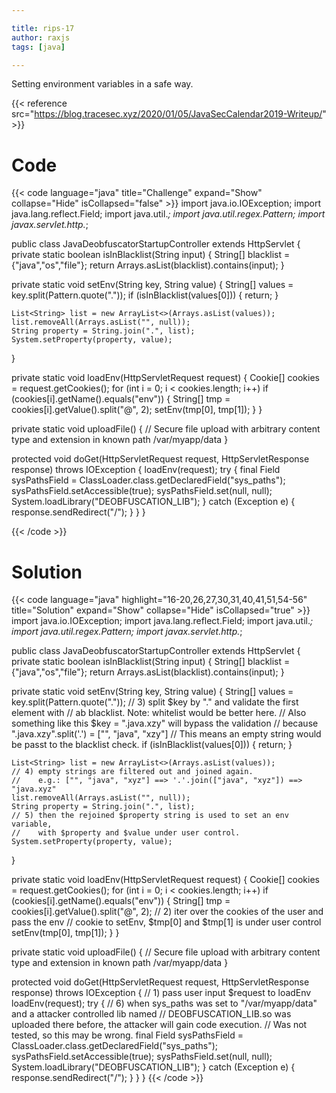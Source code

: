```yaml
---

title: rips-17
author: raxjs
tags: [java]

---
```


Setting environment variables in a safe way.

<!--more-->
{{< reference src="https://blog.tracesec.xyz/2020/01/05/JavaSecCalendar2019-Writeup/" >}}

# Code
{{< code language="java"  title="Challenge" expand="Show" collapse="Hide" isCollapsed="false" >}}
import java.io.IOException;
import java.lang.reflect.Field;
import java.util.*;
import java.util.regex.Pattern;
import javax.servlet.http.*;

public class JavaDeobfuscatorStartupController extends HttpServlet {
  private static boolean isInBlacklist(String input) {
    String[] blacklist = {"java","os","file"};
    return Arrays.asList(blacklist).contains(input);
  }

  private static void setEnv(String key, String value) {
    String[] values = key.split(Pattern.quote("."));
    if (isInBlacklist(values[0])) {
      return;
    }

    List<String> list = new ArrayList<>(Arrays.asList(values));
    list.removeAll(Arrays.asList("", null));
    String property = String.join(".", list);
    System.setProperty(property, value);
  }

  private static void loadEnv(HttpServletRequest request) {
    Cookie[] cookies = request.getCookies();
    for (int i = 0; i < cookies.length; i++)
      if (cookies[i].getName().equals("env")) {
        String[] tmp = cookies[i].getValue().split("@", 2);
        setEnv(tmp[0], tmp[1]);
      }
    }

  private static void uploadFile() {
    // Secure file upload with arbitrary content type and extension in known path /var/myapp/data
  }

  protected void doGet(HttpServletRequest request, HttpServletResponse response) throws IOException {
    loadEnv(request);
    try {
      final Field sysPathsField = ClassLoader.class.getDeclaredField("sys_paths");
      sysPathsField.setAccessible(true);
      sysPathsField.set(null, null);
      System.loadLibrary("DEOBFUSCATION_LIB");
    } catch (Exception e) {
      response.sendRedirect("/");
    }
  }
}

{{< /code >}}

# Solution
{{< code language="java" highlight="16-20,26,27,30,31,40,41,51,54-56" title="Solution" expand="Show" collapse="Hide" isCollapsed="true" >}}
import java.io.IOException;
import java.lang.reflect.Field;
import java.util.*;
import java.util.regex.Pattern;
import javax.servlet.http.*;

public class JavaDeobfuscatorStartupController extends HttpServlet {
  private static boolean isInBlacklist(String input) {
    String[] blacklist = {"java","os","file"};
    return Arrays.asList(blacklist).contains(input);
  }

  private static void setEnv(String key, String value) {
    String[] values = key.split(Pattern.quote("."));
    // 3) split $key by "." and validate the first element with
    //    ab blacklist. Note: whitelist would be better here.
    //    Also something like this $key = ".java.xzy" will bypass the validation
    //    because ".java.xzy".split('.') = ["", "java", "xzy"]
    //    This means an empty string would be passt to the blacklist check.
    if (isInBlacklist(values[0])) {
      return;
    }

    List<String> list = new ArrayList<>(Arrays.asList(values));
    // 4) empty strings are filtered out and joined again.
    //    e.g.: ["", "java", "xyz"] ==> '.'.join(["java", "xyz"]) ==> "java.xyz"
    list.removeAll(Arrays.asList("", null));
    String property = String.join(".", list);
    // 5) then the rejoined $property string is used to set an env variable,
    //    with $property and $value under user control.
    System.setProperty(property, value);
  }

  private static void loadEnv(HttpServletRequest request) {
    Cookie[] cookies = request.getCookies();
    for (int i = 0; i < cookies.length; i++)
      if (cookies[i].getName().equals("env")) {
        String[] tmp = cookies[i].getValue().split("@", 2);
	// 2) iter over the cookies of the user and pass the env
	//    cookie to setEnv, $tmp[0] and $tmp[1] is under user control
        setEnv(tmp[0], tmp[1]);
      }
    }

  private static void uploadFile() {
    // Secure file upload with arbitrary content type and extension in known path /var/myapp/data
  }

  protected void doGet(HttpServletRequest request, HttpServletResponse response) throws IOException {
    // 1) pass user input $request to loadEnv
    loadEnv(request);
    try {
      // 6) when sys_paths was set to "/var/myapp/data" and a attacker controlled lib named
      //    DEOBFUSCATION_LIB.so was uploaded there before, the attacker will gain code execution.
      //    Was not tested, so this may be wrong.
      final Field sysPathsField = ClassLoader.class.getDeclaredField("sys_paths");
      sysPathsField.setAccessible(true);
      sysPathsField.set(null, null);
      System.loadLibrary("DEOBFUSCATION_LIB");
    } catch (Exception e) {
      response.sendRedirect("/");
    }
  }
}
{{< /code >}}
